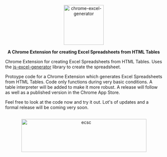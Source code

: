 <p align="center">
 <!--<img width="255px" height="254" alt="chrome-excel-generator" src="https://i.imgur.com/KWp5Akf.png"/> -->
 <img width="128px" height="128" alt="chrome-excel-generator" src="https://i.imgur.com/wdg2nX4.png"/>
</p>
<p align="center"> 
<b>A Chrome Extension for creating Excel Spreadsheets from HTML Tables</b>
</p>

Chrome Extension for creating Excel Spreadsheets from HTML Tables.  Uses the [js-excel-generator](https://github.com/ecscstatsconsulting/js-excel-generator) library to create the spreadsheet.

Protoype code for a Chrome Extension which generates Excel Spreadsheets from HTML Tables.  Code only functions during very basic conditions.  A table interpreter will be added to make it more robust.  A release will follow as well as a published version in the Chrome App Store.

Feel free to look at the code now and try it out.  Lot's of updates and a formal release will be coming very soon.

##

<p align="center">
 <img width="401px" height="106" alt="ecsc" src="https://i.imgur.com/SzVdycv.png"/> 
</p>
